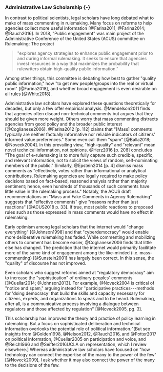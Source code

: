 ### Administrative Law Scholarship {-} 

In contrast to political scientists, legal scholars have long debated
what to make of mass commenting in rulemaking. Many focus on reforms to
help agencies collect more useful information
[@Farina2011; @Farina2014; @Rauch2016]. In 2018, "Public engagement" was
main project of the Administrative Conference of the United States
(ACUS) committee on Rulemaking: The project

> "explores agency strategies to enhance public engagement prior to and
> during informal rulemaking. It seeks to ensure that agencies invest
> resources in a way that maximizes the probability that rulewriters
> obtain high-quality public information."

Among other things, this committee is debating how best to gather
"quality public information," how "to get new people/groups into the
real or virtual room" [@Farina2018], and whether broad engagement is
even desirable on all rules [@White2018].

Administrative law scholars have explored these questions theoretically
for decades, but only a few offer empirical analysis. @Mendelson2011
finds that agencies often discard non-technical comments but argues that
they should be given more weight. Others worry that mass commenting
distracts agencies from good policy and the broader public interest
[@Coglianese2006]. @Farina2012 [p. 112] claims that "[Mass] comments
typically are neither factually informative nor reliable indicators of
citizens' informed value preferences." Some even call them "spam"
[@Balla2018; @Noveck2004]. In this prevailing view, "high-quality" and
"relevant" mean novel technical information, not opinions. @Herz2016 [p.
208] concludes "The goal of e-rulemaking is to more fully capture such
credible, specific, and relevant information, not to solicit the views
of random, self-nominating members of the public." Similarly,
@Epstein2014 [p. 4] dismiss mass comments as "effectively, votes rather
than informational or analytical contributions. Rulemaking agencies are
legally required to make policy decisions based on fact-based, reasoned
analysis rather than majority sentiment; hence, even hundreds of
thousands of such comments have little value in the rulemaking process."
Notably, the ACUS draft recommendations on "Mass and Fake Comments in
Agency Rulemaking" suggests that "effective comments" give "reasons
rather than just reactions" [@ACUS2018 p. 33]. If true, most public
reactions to proposed rules such as those expressed in mass comments
would have no effect in rulemaking.

Early optimism among legal scholars that the internet would "change
everything" [@Johnson1998] and that "cyberdemocracy" would enable more
deliberative rulemaking has faded. While commenting and mobilizing
others to comment has become easier, @Coglianese2006 finds that little
else has changed. The prediction that the internet would primarily
facilitate more of the same kind of engagement among the like-minded
(i.e. mass-commenting) [@Sunstein2001] has largely been correct. In this
sense, the "quality" of discourse has not improved.

Even scholars who suggest reforms aimed at "regulatory democracy" aim to
increase the "sophistication" of ordinary peoples' comments
[@Cuellar2014; @Johnson2013]. For example, @Noveck2004 is critical of "notice and spam," arguing instead for
"participative practices---methods for 'doing democracy' that build the
skills and capacity necessary for citizens, experts, and organizations
to speak and to be heard. Rulemaking, after all, is a communicative
process involving a dialogue between regulators and those affected by
regulation" [@Noveck2005, pg. 3].

This scholarship has improved the theory and practice of policy learning
in rulemaking. But a focus on sophisticated deliberation and technical
information overlooks the potential role of political information.^[But see insights from @Golden1998, @Nelson2012, @Rauch2016, and
    @Potter2017 on political information, @Cuellar2005 on participation
    and voice, and @Reich1966 and @Seifter2016UCLA on representation,
    which I review elsewhere.]
Whereas administrative law scholars have focused on "how technology can
connect the expertise of the many to the power of the few"
[@Noveck2009], I ask whether it may also connect the power of the many
to the decisions of the few.
